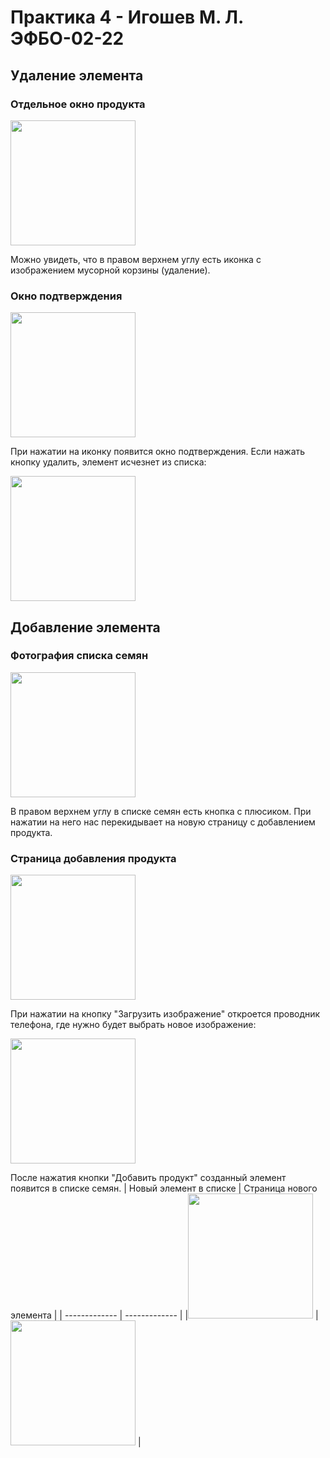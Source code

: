 # Практика 4 - Игошев М. Л. ЭФБО-02-22

## Удаление элемента

### Отдельное окно продукта
<img src="https://github.com/user-attachments/assets/b67600ea-79bf-4d2d-8b26-bfc5c1dc58ec" width="200">

Можно увидеть, что в правом верхнем углу есть иконка с изображением мусорной корзины (удаление).

### Окно подтверждения
<img src="https://github.com/user-attachments/assets/11ddbb92-bbeb-46bc-a3c1-aac8d69d777c" width="200">

При нажатии на иконку появится окно подтверждения. Если нажать кнопку удалить, элемент исчезнет из списка:

<img src="https://github.com/user-attachments/assets/367c39ee-9c5f-4abe-8dae-9d10a842ee4b" width="200">

## Добавление элемента

### Фотография списка семян
<img src="https://github.com/user-attachments/assets/2d6d3b39-2c8b-4d66-87f0-e80c9f1b6f97" width="200">

В правом верхнем углу в списке семян есть кнопка с плюсиком. При нажатии на него нас перекидывает на новую страницу с добавлением продукта.

### Страница добавления продукта
<img src="https://github.com/user-attachments/assets/74bb2476-f3c4-4c3b-bfec-eff58e366a54" width="200">

При нажатии на кнопку "Загрузить изображение" откроется проводник телефона, где нужно будет выбрать новое изображение:

<img src="https://github.com/user-attachments/assets/0aa7afb2-dc2c-4130-8492-3fb342649ff4" width="200">

После нажатия кнопки "Добавить продукт" созданный элемент появится в списке семян.
| Новый элемент в списке  | Страница нового элемента |
| ------------- | ------------- |
|<img src="https://github.com/user-attachments/assets/66a7a5a2-3e16-4f32-979b-763a4c7a337e" width="200"> | <img src="https://github.com/user-attachments/assets/6533036e-7b60-4394-89c7-f539a9fb5903" width="200"> |
